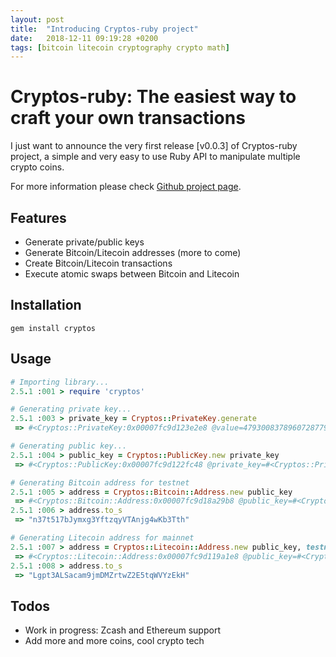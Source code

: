 ```yaml
---
layout: post
title:  "Introducing Cryptos-ruby project"
date:   2018-12-11 09:19:28 +0200
tags: [bitcoin litecoin cryptography crypto math]
---
```

# Cryptos-ruby: The easiest way to craft your own transactions

I just want to announce the very first release [v0.0.3] of Cryptos-ruby project, a simple and very easy to use Ruby API to  manipulate multiple crypto coins.

For more information please check [Github project page](https://github.com/icostan/cryptos-ruby).

## Features
  * Generate private/public keys
  * Generate Bitcoin/Litecoin addresses (more to come)
  * Create Bitcoin/Litecoin transactions
  * Execute atomic swaps between Bitcoin and Litecoin

## Installation
```shell
gem install cryptos
```
## Usage

```ruby
# Importing library...
2.5.1 :001 > require 'cryptos'

# Generating private key...
2.5.1 :003 > private_key = Cryptos::PrivateKey.generate
 => #<Cryptos::PrivateKey:0x00007fc9d123e2e8 @value=47930083789607287790662857866073624449854924554643360243140359905082181414216, @order=115792089237316195423570985008687907852837564279074904382605163141518161494337>

# Generating public key...
2.5.1 :004 > public_key = Cryptos::PublicKey.new private_key
 => #<Cryptos::PublicKey:0x00007fc9d122fc48 @private_key=#<Cryptos::PrivateKey:0x00007fc9d123e2e8 @value=47930083789607287790662857866073624449854924554643360243140359905082181414216, @order=115792089237316195423570985008687907852837564279074904382605163141518161494337>, @x=37935518911551901189910488779135983333966395037400135768523765072809885233888, @y=60841756395196742058661917858407687798753194961782162321894682162865330386541>

# Generating Bitcoin address for testnet
2.5.1 :005 > address = Cryptos::Bitcoin::Address.new public_key
 => #<Cryptos::Bitcoin::Address:0x00007fc9d18a29b8 @public_key=#<Cryptos::PublicKey:0x00007fc9d122fc48 @private_key=#<Cryptos::PrivateKey:0x00007fc9d123e2e8 @value=47930083789607287790662857866073624449854924554643360243140359905082181414216, @order=115792089237316195423570985008687907852837564279074904382605163141518161494337>, @x=37935518911551901189910488779135983333966395037400135768523765072809885233888, @y=60841756395196742058661917858407687798753194961782162321894682162865330386541>, @testnet=true>
2.5.1 :006 > address.to_s
 => "n37t517bJymxg3YftzqyVTAnjg4wKb3Tth"

# Generating Litecoin address for mainnet
2.5.1 :007 > address = Cryptos::Litecoin::Address.new public_key, testnet: false
 => #<Cryptos::Litecoin::Address:0x00007fc9d119a1e8 @public_key=#<Cryptos::PublicKey:0x00007fc9d122fc48 @private_key=#<Cryptos::PrivateKey:0x00007fc9d123e2e8 @value=47930083789607287790662857866073624449854924554643360243140359905082181414216, @order=115792089237316195423570985008687907852837564279074904382605163141518161494337>, @x=37935518911551901189910488779135983333966395037400135768523765072809885233888, @y=60841756395196742058661917858407687798753194961782162321894682162865330386541>, @testnet=false>
2.5.1 :008 > address.to_s
 => "Lgpt3ALSacam9jmDMZrtwZ2E5tqWVYzEkH"
```

## Todos
  * Work in progress: Zcash and Ethereum support
  * Add more and more coins, cool crypto tech

